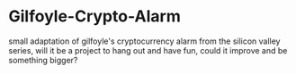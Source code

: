 # Gilfoyle-Crypto-Alarm
small adaptation of gilfoyle's cryptocurrency alarm from the silicon valley series, will it be a project to hang out and have fun, could it improve and be something bigger?
